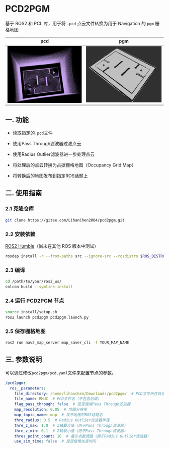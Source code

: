 # PCD2PGM

基于 ROS2 和 PCL 库，用于将 `.pcd` 点云文件转换为用于 Navigation 的 `pgm` 栅格地图

|pcd|pgm|
|:-:|:-:|
|![pcd](.docs/pcd.png)|![pgm](.docs/pgm.png)|

## 一. 功能

- 读取指定的`.pcd`文件

- 使用Pass Through滤波器过滤点云

- 使用Radius Outlier滤波器进一步处理点云

- 将处理后的点云转换为占据栅格地图（Occupancy Grid Map）

- 将转换后的地图发布到指定ROS话题上

## 二. 使用指南

### 2.1 克隆仓库

  ```sh
  git clone https://gitee.com/LihanChen2004/pcd2pgm.git
  ```

### 2.2 安装依赖

[ROS2 Humble](https://docs.ros.org/en/humble/Installation.html)（尚未在其他 ROS 版本中测试）

```sh
rosdep install -r --from-paths src --ignore-src --rosdistro $ROS_DISTRO -y
```

### 2.3 编译

```sh
cd /path/to/your/ros2_ws/
colcon build --symlink-install
```

### 2.4 运行 PCD2PGM 节点

```sh
source install/setup.sh
ros2 launch pcd2pgm pcd2pgm.launch.py
```

### 2.5 保存栅格地图

```sh
ros2 run nav2_map_server map_saver_cli -f YOUR_MAP_NAME
```

## 三. 参数说明

可以通过修改`pcd2pgm/pcd.yaml`文件来配置节点的参数。

  ```yaml
  /pcd2pgm:
    ros__parameters:
      file_directory: /home/lihanchen/Downloads/pcd2pgm/  # PCD文件所在目录
      file_name: RMUC  # PCD文件名（不包含后缀）
      flag_pass_through: false  # 是否使用Pass Through滤波器
      map_resolution: 0.05  # 地图分辨率
      map_topic_name: map  # 发布地图的ROS话题名
      thre_radius: 0.5  # Radius Outlier滤波器半径
      thre_z_max: 1.0  # Z轴最大值（用于Pass Through滤波器）
      thre_z_min: 0.1  # Z轴最小值（用于Pass Through滤波器）
      thres_point_count: 10  # 最小点数阈值（用于Radius Outlier滤波器）
      use_sim_time: false  # 是否使用仿真时间
  ```
